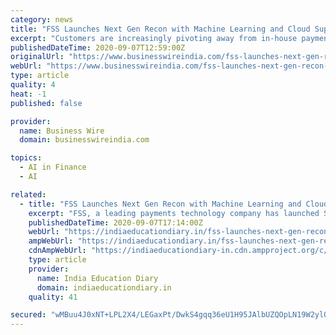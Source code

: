 ```yaml
---
category: news
title: "FSS Launches Next Gen Recon with Machine Learning and Cloud Support"
excerpt: "Customers are increasingly pivoting away from in-house payment reconciliation systems with semi-automated processes towards service-based ... on right technology like Machine learning, AI and cloud computing, banks and financial institutions will benefit ..."
publishedDateTime: 2020-09-07T12:59:00Z
originalUrl: "https://www.businesswireindia.com/fss-launches-next-gen-recon-with-machine-learning-and-cloud-support-69404.html"
webUrl: "https://www.businesswireindia.com/fss-launches-next-gen-recon-with-machine-learning-and-cloud-support-69404.html"
type: article
quality: 4
heat: -1
published: false

provider:
  name: Business Wire
  domain: businesswireindia.com

topics:
  - AI in Finance
  - AI

related:
  - title: "FSS Launches Next Gen Recon with Machine Learning and Cloud Support"
    excerpt: "FSS, a leading payments technology company has launched Smart Recon platform with AI and ML capabilities. The platform provides an end-to-end, automated solution for reconciliation"
    publishedDateTime: 2020-09-07T17:14:00Z
    webUrl: "https://indiaeducationdiary.in/fss-launches-next-gen-recon-with-machine-learning-and-cloud-support/"
    ampWebUrl: "https://indiaeducationdiary.in/fss-launches-next-gen-recon-with-machine-learning-and-cloud-support/?amp"
    cdnAmpWebUrl: "https://indiaeducationdiary-in.cdn.ampproject.org/c/s/indiaeducationdiary.in/fss-launches-next-gen-recon-with-machine-learning-and-cloud-support/?amp"
    type: article
    provider:
      name: India Education Diary
      domain: indiaeducationdiary.in
    quality: 41

secured: "wMBuu4J0xNT+LPL2X4/LEGaxPt/DwkS4gqq36eU1H95JAlbUZQOpLN19W2ylOqFq/D7OtFeRDJU1FhAQiF0Sc5QGs23rRTvhry1DxC+jN6RKbdFsj3U2RNbgTchgj2LHsz65zGkbyN+BQQflVyjT9SbaMQzqd4wdm38gI3MCGTYyPx5sZy/DHsbIDuTtM3HycTyb1qI5EUAVSoRHDJ4kLSnqb2cjBMkRKo4R0lMrW52E+QWIGO+g6ZKojP+xi/EaWp2WJx+jtaGgLrMMmReuvl9KiTcdmmDGuQq2lbuz6gL8FutL0z1G7PEZFLro1e98pUrFWOzMcrwoq0+AeQw6du9OLoGrPQw/IJCtlE6QLKg=;2jrrxqhNUxXw1S2tpnbcxw=="
---
```


